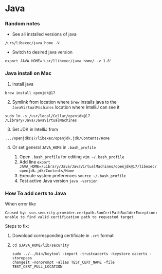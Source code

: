# Java

### Random notes
- See all installed versions of java
````
/urs/libexec/java_home -V
````

- Switch to desired java version
````
export JAVA_HOME='usr/llibexec/java_home/ -v 1.8'
````

### Java install on Mac

1. Install java
````
brew install openjdk@17
````

2. Symlink from location where `brew` installs java to the `JavaVirtualMachines` location where 
IntelliJ can see it
````
sudo ln -s /usr/local/Cellar/openjdk@17 /Library/Java/JavaVirtualMachines
````

3. Set JDK in IntelliJ from
````
.../openjdk@17/libexec/openjdk.jdk/Contents/Home
````

4. Or set general `JAVA_HOME` in `.bash_profile`

    1. Open `.bash_profile` for editing `vim ~/.bash_profile`
    2. Add line `export JAVA_HOME=/Library/Java/JavaVirtualMachines/openjdk@17/libexec/openjdk.jdk/Contents/Home`
    3. Execute system preferences `source ~/.bash_profile`
    4. Test active Java version `java -version` 


### How To add certs to Java

When error like
````
Caused by: sun.security.provider.certpath.SunCertPathBuilderException:
unable to find valid certification path to requested target
````

Steps to fix:
1. Download corresponding certificate in `.crt` format
2. ````
   cd $JAVA_HOME/lib/security
   
   sudo ../../bin/keytool -import -trustcacerts -keystore cacerts -storepass
   changeit -nonprompt -alias TEST_CERT_NAME -file TEST_CERT_FULL_LOCATION
   ````